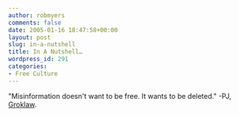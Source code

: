 ```yaml
---
author: robmyers
comments: false
date: 2005-01-16 18:47:58+00:00
layout: post
slug: in-a-nutshell
title: In A Nutshell…
wordpress_id: 291
categories:
- Free Culture
---
```


"Misinformation doesn't want to be free. It wants to be deleted." -PJ, [Groklaw](http://www.groklaw.net/article.php?story=20050115131942494).

  


